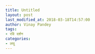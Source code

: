 ```yaml
---
title: Untitled
layout: post
last_modified_at: 2018-03-18T14:57:00
author: Vinay Pandey
tags:
- रवि दर्शन
categories:
- लघु
---
```

<Media omitted>


